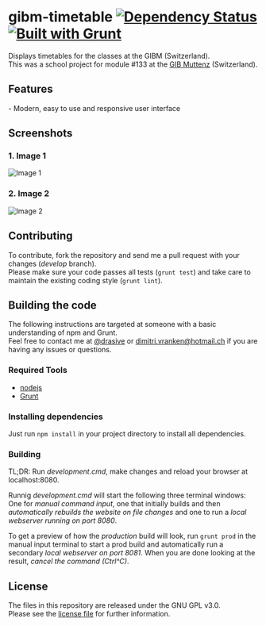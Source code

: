 # gibm-timetable [![Dependency Status](https://gemnasium.com/drasive/gibm-timetable.svg)](https://gemnasium.com/drasive/gibm-timetable) [![Built with Grunt](https://cdn.gruntjs.com/builtwith.png)](http://gruntjs.com/)

Displays timetables for the classes at the GIBM (Switzerland).  
This was a school project for module #133 at the [GIB Muttenz](http://www.gibm.ch) (Switzerland).

## Features
<insert>
- Modern, easy to use and responsive user interface

## Screenshots <replace placeholders>
### 1. Image 1
![Image 1](/docs/_source/image1.png "Image 1")

### 2. Image 2
![Image 2](/docs/_source/image2.png "Image 2")

## Contributing
To contribute, fork the repository and send me a pull request with your changes (*develop* branch).  
Please make sure your code passes all tests (`grunt test`) and take care to maintain the existing coding style (`grunt lint`).

## Building the code
The following instructions are targeted at someone with a basic understanding of npm and Grunt.  
Feel free to contact me at [@drasive](https://twitter.com/drasive) or [dimitri.vranken@hotmail.ch](mailto:dimitri.vranken@hotmail.ch) if you are having any issues or questions.

### Required Tools
- [nodejs](http://nodejs.org/)
- [Grunt](http://gruntjs.com/)

### Installing dependencies
Just run `npm install` in your project directory to install all dependencies.

### Building
TL;DR: Run *development.cmd*, make changes and reload your browser at localhost:8080.

Runnig *development.cmd* will start the following three terminal windows:  
One for *manual command input*, one that initially builds and then *automatically rebuilds the website on file changes* and one to run a *local webserver running on port 8080*.  

To get a preview of how the *production* build will look, run `grunt prod` in the manual input terminal to start a prod build and automatically run a secondary *local webserver on port 8081*.
When you are done looking at the result, *cancel the command (Ctrl^C)*.

## License
The files in this repository are released under the GNU GPL v3.0.  
Please see the [license file](LICENSE.md) for further information.
